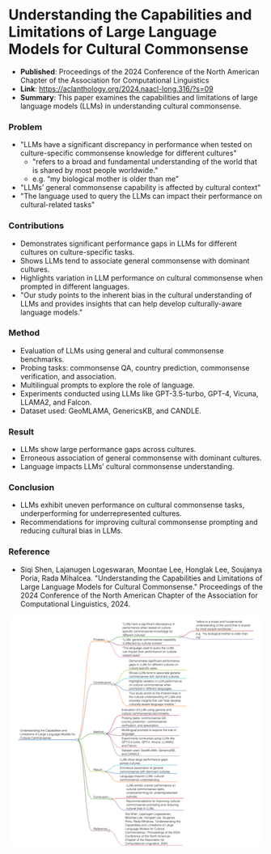 
# Understanding the Capabilities and Limitations of Large Language Models for Cultural Commonsense
- **Published**: Proceedings of the 2024 Conference of the North American Chapter of the Association for Computational Linguistics
- **Link**: <https://aclanthology.org/2024.naacl-long.316/?s=09>
- **Summary**: This paper examines the capabilities and limitations of large language models (LLMs) in understanding cultural commonsense.

### Problem

- "LLMs have a significant discrepancy in performance when tested on culture-specific commonsense knowledge for different cultures"
  - "refers to a broad and fundamental understanding of the world that is shared by most people worldwide."
  - e.g. “my biological mother is older than me”
- "LLMs’ general commonsense capability is affected by cultural context"
- "The language used to query the LLMs can impact their performance on cultural-related tasks"

### Contributions

- Demonstrates significant performance gaps in LLMs for different cultures on culture-specific tasks.
- Shows LLMs tend to associate general commonsense with dominant cultures.
- Highlights variation in LLM performance on cultural commonsense when prompted in different languages.
- "Our study points to the inherent bias in the cultural understanding of LLMs and provides insights that can help develop culturally-aware language models."

### Method

- Evaluation of LLMs using general and cultural commonsense benchmarks.
- Probing tasks: commonsense QA, country prediction, commonsense verification, and association.
- Multilingual prompts to explore the role of language.
- Experiments conducted using LLMs like GPT-3.5-turbo, GPT-4, Vicuna, LLAMA2, and Falcon.
- Dataset used: GeoMLAMA, GenericsKB, and CANDLE.

### Result

- LLMs show large performance gaps across cultures.
- Erroneous association of general commonsense with dominant cultures.
- Language impacts LLMs’ cultural commonsense understanding.


### Conclusion

- LLMs exhibit uneven performance on cultural commonsense tasks, underperforming for underrepresented cultures.
- Recommendations for improving cultural commonsense prompting and reducing cultural bias in LLMs.

### Reference

- Siqi Shen, Lajanugen Logeswaran, Moontae Lee, Honglak Lee, Soujanya Poria, Rada Mihalcea. "Understanding the Capabilities and Limitations of Large Language Models for Cultural Commonsense." Proceedings of the 2024 Conference of the North American Chapter of the Association for Computational Linguistics, 2024.

![llm_limitations](images/llm_limitations.png)
